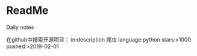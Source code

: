 # ReadMe
Daily notes

在github中搜索开源项目：
in:description 爬虫 language:python stars:>1000 pushed:>2019-02-01
